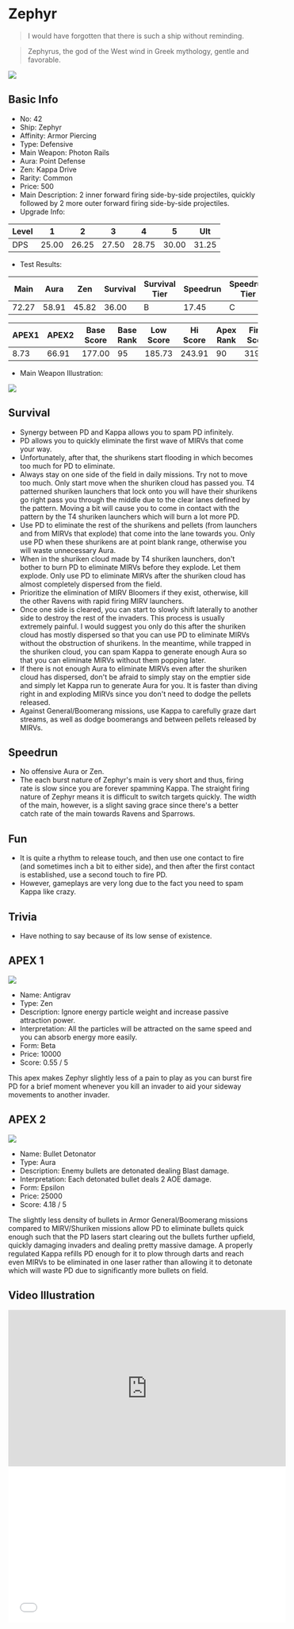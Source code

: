 # Zephyr

> I would have forgotten that there is such a ship without reminding.

> Zephyrus, the god of the West wind in Greek mythology, gentle and favorable.

<img src="/ships/ship_42.png" style={{zoom:1}}/>

## Basic Info

- No: 42
- Ship: Zephyr
- Affinity: Armor Piercing
- Type: Defensive
- Main Weapon: Photon Rails
- Aura: Point Defense
- Zen: Kappa Drive
- Rarity: Common
- Price: 500
- Main Description: 2 inner forward firing side-by-side projectiles, quickly followed by 2 more outer forward firing side-by-side projectiles.
- Upgrade Info: 

| Level | 1 | 2 | 3 | 4 | 5 | Ult |
|--|--|--|--|--|--|--|
| DPS | 25.00 | 26.25 | 27.50 | 28.75 | 30.00 | 31.25 |

- Test Results: 

| Main | Aura | Zen | Survival | Survival Tier | Speedrun | Speedrun Tier | Fun | Fun Tier |
|--|--|--|--|--|--|--|--|--|
| 72.27 | 58.91 | 45.82 | 36.00 | B | 17.45 | C | 21.82 | C- |

| APEX1 | APEX2 | Base Score | Base Rank | Low Score | Hi Score | Apex Rank | Final Score | FinalRank |
|--|--|--|--|--|--|--|--|--|
| 8.73 | 66.91 | 177.00 | 95 | 185.73 | 243.91 | 90 | 319.18 | 88 |

- Main Weapon Illustration:

<img src="/illustration/main_42.gif" style={{zoom:1}}/>

## Survival

- Synergy between PD and Kappa allows you to spam PD infinitely.
- PD allows you to quickly eliminate the first wave of MIRVs that come your way.
- Unfortunately, after that, the shurikens start flooding in which becomes too much for PD to eliminate.
- Always stay on one side of the field in daily missions. Try not to move too much. Only start move when the shuriken cloud has passed you. T4 patterned shuriken launchers that lock onto you will have their shurikens go right pass you through the middle due to the clear lanes defined by the pattern. Moving a bit will cause you to come in contact with the pattern by the T4 shuriken launchers which will burn a lot more PD.
- Use PD to eliminate the rest of the shurikens and pellets (from launchers and from MIRVs that explode) that come into the lane towards you. Only use PD when these shurikens are at point blank range, otherwise you will waste unnecessary Aura.
- When in the shuriken cloud made by T4 shuriken launchers, don't bother to burn PD to eliminate MIRVs before they explode. Let them explode. Only use PD to eliminate MIRVs after the shuriken cloud has almost completely dispersed from the field.
- Prioritize the elimination of MIRV Bloomers if they exist, otherwise, kill the other Ravens with rapid firing MIRV launchers.
- Once one side is cleared, you can start to slowly shift laterally to another side to destroy the rest of the invaders. This process is usually extremely painful. I would suggest you only do this after the shuriken cloud has mostly dispersed so that you can use PD to eliminate MIRVs without the obstruction of shurikens. In the meantime, while trapped in the shuriken cloud, you can spam Kappa to generate enough Aura so that you can eliminate MIRVs without them popping later.
- If there is not enough Aura to eliminate MIRVs even after the shuriken cloud has dispersed, don't be afraid to simply stay on the emptier side and simply let Kappa run to generate Aura for you. It is faster than diving right in and exploding MIRVs since you don't need to dodge the pellets released.
- Against General/Boomerang missions, use Kappa to carefully graze dart streams, as well as dodge boomerangs and between pellets released by MIRVs.

## Speedrun

- No offensive Aura or Zen.
- The each burst nature of Zephyr's main is very short and thus, firing rate is slow since you are forever spamming Kappa. The straight firing nature of Zephyr means it is difficult to switch targets quickly. The width of the main, however, is a slight saving grace since there's a better catch rate of the main towards Ravens and Sparrows.

## Fun

- It is quite a rhythm to release touch, and then use one contact to fire (and sometimes inch a bit to either side), and then after the first contact is established, use a second touch to fire PD.
- However, gameplays are very long due to the fact you need to spam Kappa like crazy.

## Trivia

- Have nothing to say because of its low sense of existence.

## APEX 1

<img src="/ships/ship_42_apex_1.png" style={{zoom:1}}/>

- Name: Antigrav
- Type: Zen
- Description: Ignore energy particle weight and increase passive attraction power.
- Interpretation: All the particles will be attracted on the same speed and you can absorb energy more easily.
- Form: Beta
- Price: 10000
- Score: 0.55 / 5

This apex makes Zephyr slightly less of a pain to play as you can burst fire PD for a brief moment whenever you kill an invader to aid your sideway movements to another invader.

## APEX 2

<img src="/ships/ship_42_apex_2.png" style={{zoom:1}}/>

- Name: Bullet Detonator
- Type: Aura
- Description: Enemy bullets are detonated dealing Blast damage.
- Interpretation: Each detonated bullet deals 2 AOE damage.
- Form: Epsilon
- Price: 25000
- Score: 4.18 / 5

The slightly less density of bullets in Armor General/Boomerang missions compared to MIRV/Shuriken missions allow PD to eliminate bullets quick enough such that the PD lasers start clearing out the bullets further upfield, quickly damaging invaders and dealing pretty massive damage. A properly regulated Kappa refills PD enough for it to plow through darts and reach even MIRVs to be eliminated in one laser rather than allowing it to detonate which will waste PD due to significantly more bullets on field.

## Video Illustration

<iframe width="560" height="315" src="https://www.youtube.com/embed/G_B_vo8hFHQ?si=xnmOW0Lpv5-8xN8D" title="YouTube video player" frameborder="0" allow="accelerometer; autoplay; clipboard-write; encrypted-media; gyroscope; picture-in-picture; web-share" referrerpolicy="strict-origin-when-cross-origin" allowfullscreen></iframe>

<br/>

<iframe width="560" height="315" src="//player.bilibili.com/player.html?aid=574364779&bvid=BV1sz4y1p7up&cid=1221528921&p=1&autoplay=false" scrolling="no" border="0" frameborder="no" allow="accelerometer; autoplay; clipboard-write; encrypted-media; gyroscope; picture-in-picture; web-share" framespacing="0" allowfullscreen="true"> </iframe>